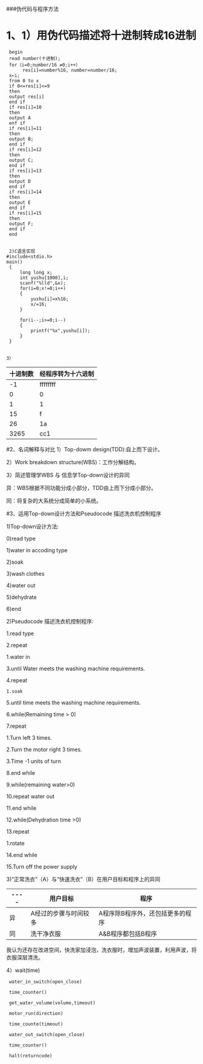 ###伪代码与程序方法
# 1、1）用伪代码描述将十进制转成16进制
     begin
     read number(十进制);
     for（i=0;number/16 ≠0;i++）
          res[i]=number%16, number=number/16;
     x←i;       
     from 0 to x  
     if 0<=res[i]<=9
     then
     output res[i]
     end if
     if res[i]=10
     then
     output A
     enf if 
     if res[i]=11
     then
     output B;
     end if
     if res[i]=12
     then
     output C;
     end if
     if res[i]=13
     then
     output D
     end if
     if res[i]=14
     then
     output E
     end if
     if res[i]=15
     then
     output F;
     end if
     end


     2)C语言实现
    #include<stdio.h>
    main()
     {
         long long x;
         int yushu[1000],i;
         scanf("%lld",&x);
         for(i=0;x!=0;i++)
         {
             yushu[i]=x%16;
             x/=16;
         }
         
         for(i--;i>=0;i--)
         {
             printf("%x",yushu[i]);
         }
     }


    3）
    
   |  十进制数  |  经程序转为十六进制 |
   |---------  |--------------------|
   |    -1    |    ffffffff        |
   |    0     |        0           |
   |    1     |        1           |
   |    15    |        f           |
   |    26    |        1a          |
   |  3265    |       cc1          |

 #2、名词解释与对比
 1）Top-dowm design(TDD):自上而下设计。
    

 2）Work breakdown structure(WBS)：工作分解结构。


 3）简述管理学WBS 与 信息学Top-down设计的异同

  异：WBS根据不同功能分成小部分，TDD由上而下分成小部分。

  同：将复杂的大系统分成简单的小系统。

#3、运用Top-down设计方法和Pseudocode 描述洗衣机控制程序 

1)Top-down设计方法:

0)read type

1)water in accoding type

2)soak

3)wash clothes

4)water out

5)dehydrate

6)end

2)Pseudocode 描述洗衣机控制程序:

1.read type

2.repeat

   1.water in

3.until Water meets the washing machine requirements. 

4.repeat

    1.soak

5.until time meets the washing machine requirements. 

6.while(Remaining time > 0)

7.repeat

  1.Turn left 3 times.           

  2.Turn the motor right 3 times.            

  3.Time -1 units of turn

8.end while

9.while(remaining water>0)

10.repeat water out

11.end while

12.while(Dehydration time >0)  

13.repeat

   1.rotate

14.end while   

15.Turn off the power supply 

3)“正常洗衣”（A）与“快速洗衣”（B）在用户目标和程序上的异同

| ---- |         用户目标           |           程序                  |
|------|---------------------------|---------------------------------|
|  异  |  A经过的步骤与时间较多      | A程序除B程序外，还包括更多的程序  |
|  同  |        洗干净衣服          | A&B程序都包括B程序               |

  我认为还存在改进空间，快洗家加浸泡，洗衣服时，增加声波装置，利用声波，将衣服深层清洗。

  4）wait(time) 
     
     water_in_switch(open_close) 
     
     time_counter()  
     
     get_water_volume(volume,timeout) 
     
     motor_run(direction)
     
     time_counte(timeout) 
     
     water_out_switch(open_close) 
     
     time_counter() 
     
     halt(returncode) 


​     
​    



​     